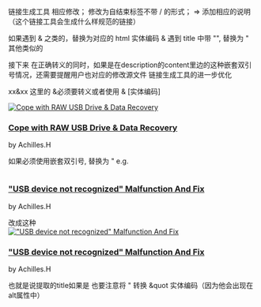 链接生成工具 相应修改；
修改为自结束标签不带 / 的形式； => 添加相应的说明（这个链接工具会生成什么样规范的链接）

如果遇到 & 之类的，替换为对应的 html 实体编码 &amp;
遇到 title 中带 "", 替换为 &quot;
其他类似的

接下来
在正确转义的同时，如果是在description的content里边的这种嵌套双引号情况，还需要提醒用户也对应的修改源文件
链接生成工具的进一步优化

<a>xx&xx</a> 这里的 &必须要转义或者使用 &amp; [实体编码]
<div class="black_a"><a class="black_img" href="../computer/cope-with-raw-usb-drive-and-data-recovery.html"><img src="../img/computer/cope-with-raw-usb-drive-and-data-recovery/cope-with-raw-usb-drive-and-data-recovery-s.webp" loading="lazy"  alt="Cope with RAW USB Drive & Data Recovery" /></a>
      <div class="black_right">
        <h3> <a title="Cope with RAW USB Drive & Data Recovery" href="../computer/cope-with-raw-usb-drive-and-data-recovery.html">Cope with RAW USB Drive &amp; Data Recovery</a></h3>
        <p>by Achilles.H</p>
      </div>
    </div>


如果必须使用嵌套双引号, 替换为 &quot; e.g.
<div class="black_a"><a class="black_img" href="../computer/usb-device-not-recognized-malfunction-and-fix.html"><img src="../img/computer/usb-device-not-recognized-malfunction-and-fix/usb-device-not-recognized-malfunction-and-fix-s.webp" loading="lazy"  alt=""USB device not recognized" Malfunction And Fix" /></a>
      <div class="black_right">
        <h3> <a title=""USB device not recognized" Malfunction And Fix" href="../computer/usb-device-not-recognized-malfunction-and-fix.html">"USB device not recognized" Malfunction And Fix</a></h3>
        <p>by Achilles.H</p>
      </div>
    </div>
改成这种
<div class="black_a"><a class="black_img" href="../computer/usb-device-not-recognized-malfunction-and-fix.html"><img src="../img/computer/usb-device-not-recognized-malfunction-and-fix/usb-device-not-recognized-malfunction-and-fix-s.webp" loading="lazy"  alt="&quot;USB device not recognized&quot; Malfunction And Fix" /></a>
      <div class="black_right">
        <h3> <a title=""USB device not recognized" Malfunction And Fix" href="../computer/usb-device-not-recognized-malfunction-and-fix.html">"USB device not recognized" Malfunction And Fix</a></h3>
        <p>by Achilles.H</p>
      </div>
    </div>

也就是说提取的title如果是 <title>Error Fix: "Your connection is not private" in Google Chrome</title>
也要注意将 " 转换 &quot 实体编码（因为他会出现在alt属性中）